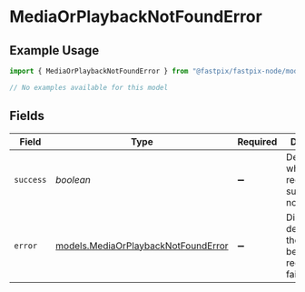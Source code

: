 # MediaOrPlaybackNotFoundError

## Example Usage

```typescript
import { MediaOrPlaybackNotFoundError } from "@fastpix/fastpix-node/models/errors";

// No examples available for this model
```

## Fields

| Field                                                                               | Type                                                                                | Required                                                                            | Description                                                                         |
| ----------------------------------------------------------------------------------- | ----------------------------------------------------------------------------------- | ----------------------------------------------------------------------------------- | ----------------------------------------------------------------------------------- |
| `success`                                                                           | *boolean*                                                                           | :heavy_minus_sign:                                                                  | Demonstrates whether the request is successful or not.                              |
| `error`                                                                             | [models.MediaOrPlaybackNotFoundError](../../models/mediaorplaybacknotfounderror.md) | :heavy_minus_sign:                                                                  | Displays details about the reasons behind the request's failure.                    |